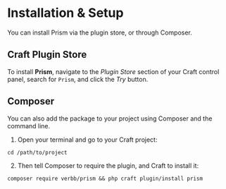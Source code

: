 # Installation & Setup
You can install Prism via the plugin store, or through Composer.

## Craft Plugin Store
To install **Prism**, navigate to the _Plugin Store_ section of your Craft control panel, search for `Prism`, and click the _Try_ button.

## Composer
You can also add the package to your project using Composer and the command line.

1. Open your terminal and go to your Craft project:
```shell
cd /path/to/project
```

2. Then tell Composer to require the plugin, and Craft to install it:
```shell
composer require verbb/prism && php craft plugin/install prism
```

